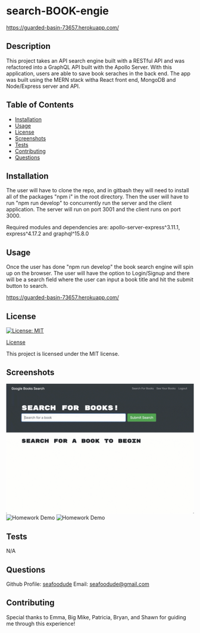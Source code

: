 # search-BOOK-engie

https://guarded-basin-73657.herokuapp.com/

## Description

This project takes an API search engine built with a RESTful API and was refactored into a GraphQL API built with the Apollo Server. With this application, users are able to save book seraches in the back end. The app was built using the MERN stack witha React front end, MongoDB and Node/Express server and API.

## Table of Contents

* [Installation](#installation)
* [Usage](#usage)
* [License](#license)
* [Screenshots](#screenshots)
* [Tests](#tests)
* [Contributing](#contributing)
* [Questions](#questions)


## Installation

The user will have to clone the repo, and in gitbash they will need to install all of the packages "npm i" in the root directory. Then the user will have to run "npm run develop" to concurrently run the server and the client application. The server will run on port 3001 and the client runs on port 3000.

Required modules and dependencies are: apollo-server-express^3.11.1, express^4.17.2 and graphql^15.8.0

## Usage

Once the user has done "npm run develop" the book search engine will spin up on the browser. The user will have the option to Login/Signup and there will be a search field where the user can input a book title and hit the submit button to search.

https://guarded-basin-73657.herokuapp.com/

## License

[![License: MIT](https://img.shields.io/badge/License-MIT-yellow.svg)](https://opensource.org/licenses/MIT)

[License](#license)

This project is licensed under the MIT license.

## Screenshots

![Homework Demo](./Assets/21-mern-homework-demo-01.gif)
![Homework Demo](./Assets/21-mern-homework-demo-02.gif)
![Homework Demo](./Assets/21-mern-homework-demo-03.gif)

## Tests

N/A

## Questions

Github Profile: [seafoodude](https://github.com/seafoodude)
Email: [seafoodude@gmail.com](seafoodude@gmail.com)

## Contributing

Special thanks to Emma, Big Mike, Patricia, Bryan, and Shawn for guiding me through this experience!